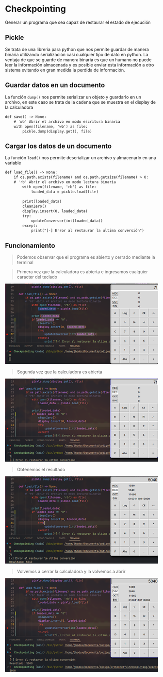 # Checkpointing
Generar un programa que sea capaz de restaurar el estado de ejecución

## Pickle
Se trata de una libreria para python que nos permite guardar de manera binaria utilizando serialización casi cualquier tipo de dato en python. La ventaja de que se guarde de manera binaria es que un humano no puede leer la información almacenada y es posible enviar esta información a otro sistema evitando en gran medida la perdida de información.

## Guardar datos en un documento
La función `dump()` nos permite serializar un objeto y guardarlo en un archivo, en este caso se trata de la cadena que se muestra en el display de la calculadora
```
def save() -> None:
    # 'wb' Abrir el archivo en modo escritura binaria
    with open(filename, 'wb') as file:
        pickle.dump(display.get(), file)
```

## Cargar los datos de un documento
La función `load()` nos permite deserializar un archivo y almacenarlo en una variable
```
def load_file() -> None:
    if os.path.exists(filename) and os.path.getsize(filename) > 0:
    # 'rb' Abrir el archivo en modo lectura binaria
        with open(filename, 'rb') as file:
            loaded_data = pickle.load(file)
        
        print(loaded_data)
        cleanZero()
        display.insert(0, loaded_data)
        try:
            updateConversor(int(loaded_data))
        except:
            print("[-] Error al restaurar la ultima conversión")
```
## Funcionamiento
>Podemos observar que el programa es abierto y cerrado mediante la terminal

> Primera vez que la calculadora es abierta e ingresamos cualquier caracter del teclado
<img src="https://github.com/Jhodox/Checkpointing/blob/main/2024-09-01_104616_1.png?raw=true">

> Segunda vez que la calculadora es abierta
<img src="https://github.com/Jhodox/Checkpointing/blob/main/2024-09-01_104639_1.png?raw=true">

> Obtenemos el resultado
<img src="https://github.com/Jhodox/Checkpointing/blob/main/2024-09-01_104707.png?raw=true">

> Volvemos a cerrar la calculadora y la volvemos a abrir
<img src="https://github.com/Jhodox/Checkpointing/blob/main/2024-09-01_104718.png?raw=true">
